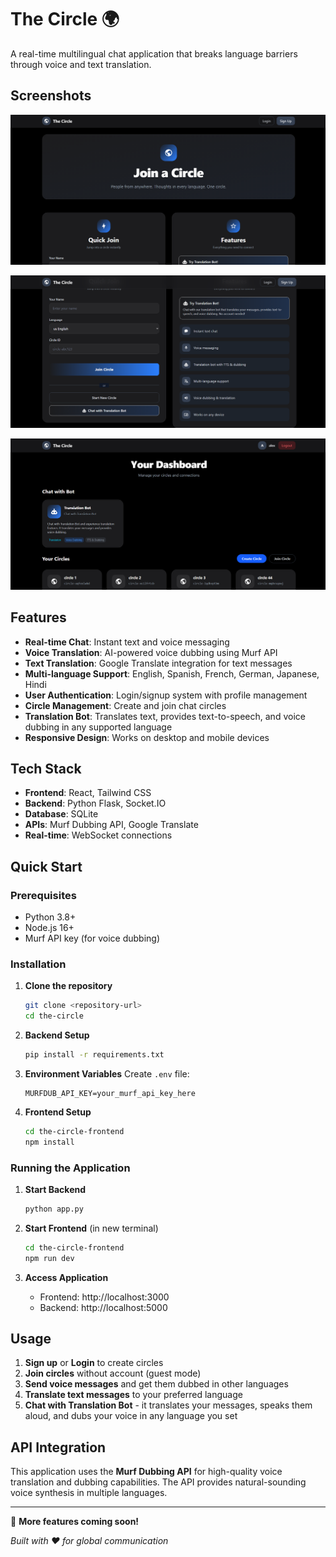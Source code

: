# The Circle 🌍

A real-time multilingual chat application that breaks language barriers through voice and text translation.

## Screenshots

![](screenshots/Screenshot%20(366).png)

![](screenshots/Screenshot%20(367).png)

![](screenshots/Screenshot%20(364).png)

## Features

- **Real-time Chat**: Instant text and voice messaging
- **Voice Translation**: AI-powered voice dubbing using Murf API
- **Text Translation**: Google Translate integration for text messages
- **Multi-language Support**: English, Spanish, French, German, Japanese, Hindi
- **User Authentication**: Login/signup system with profile management
- **Circle Management**: Create and join chat circles
- **Translation Bot**: Translates text, provides text-to-speech, and voice dubbing in any supported language
- **Responsive Design**: Works on desktop and mobile devices

## Tech Stack

- **Frontend**: React, Tailwind CSS
- **Backend**: Python Flask, Socket.IO
- **Database**: SQLite
- **APIs**: Murf Dubbing API, Google Translate
- **Real-time**: WebSocket connections

## Quick Start

### Prerequisites
- Python 3.8+
- Node.js 16+
- Murf API key (for voice dubbing)

### Installation

1. **Clone the repository**
   ```bash
   git clone <repository-url>
   cd the-circle
   ```

2. **Backend Setup**
   ```bash
   pip install -r requirements.txt
   ```

3. **Environment Variables**
   Create `.env` file:
   ```
   MURFDUB_API_KEY=your_murf_api_key_here
   ```

4. **Frontend Setup**
   ```bash
   cd the-circle-frontend
   npm install
   ```

### Running the Application

1. **Start Backend**
   ```bash
   python app.py
   ```

2. **Start Frontend** (in new terminal)
   ```bash
   cd the-circle-frontend
   npm run dev
   ```

3. **Access Application**
   - Frontend: http://localhost:3000
   - Backend: http://localhost:5000

## Usage

1. **Sign up** or **Login** to create circles
2. **Join circles** without account (guest mode)
3. **Send voice messages** and get them dubbed in other languages
4. **Translate text messages** to your preferred language
5. **Chat with Translation Bot** - it translates your messages, speaks them aloud, and dubs your voice in any language you set

## API Integration

This application uses the **Murf Dubbing API** for high-quality voice translation and dubbing capabilities. The API provides natural-sounding voice synthesis in multiple languages.

---

🚀 **More features coming soon!**

*Built with ❤️ for global communication*